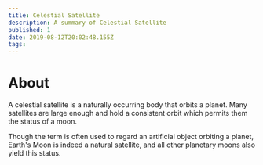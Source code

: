 ```yaml
---
title: Celestial Satellite
description: A summary of Celestial Satellite
published: 1
date: 2019-08-12T20:02:48.155Z
tags: 
---
```


# About
A celestial satellite is a naturally occurring body that orbits a planet. Many satellites are large enough and hold a consistent orbit which permits them the status of a moon.

Though the term is often used to regard an artificial object orbiting a planet, Earth's Moon is indeed a natural satellite, and all other planetary moons also yield this status.